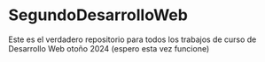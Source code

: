 # SegundoDesarrolloWeb
Este es el verdadero repositorio para todos los trabajos de curso de Desarrollo Web otoño 2024 (espero esta vez funcione)
